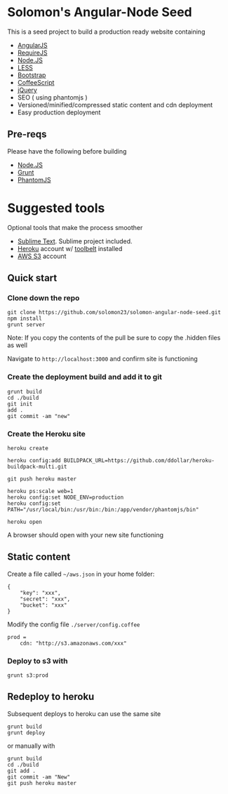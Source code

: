 Solomon's Angular-Node Seed
=========================

This is a seed project to build a production ready website containing

+ [AngularJS](http://angularjs.org/)
+ [RequireJS](http://requirejs.org/)
+ [Node.JS](http://nodejs.org/)
+ [LESS](http://lesscss.org/)
+ [Bootstrap](http://getbootstrap.com/)
+ [CoffeeScript](http://coffeescript.org/)
+ [jQuery](http://jquery.com/)
+ SEO ( using phantomjs )
+ Versioned/minified/compressed static content and cdn deployment
+ Easy production deployment

## Pre-reqs

Please have the following before building

+ [Node.JS](http://nodejs.org/)
+ [Grunt](http://gruntjs.com/)
+ [PhantomJS](http://phantomjs.org/)

# Suggested tools

Optional tools that make the process smoother

+ [Sublime Text](http://www.sublimetext.com/).  Sublime project included.
+ [Heroku](https://www.heroku.com/) account w/ [toolbelt](https://toolbelt.heroku.com/) installed 
+ [AWS S3](http://aws.amazon.com/) account

## Quick start

### Clone down the repo

````
git clone https://github.com/solomon23/solomon-angular-node-seed.git
npm install
grunt server
````

Note: If you copy the contents of the pull be sure to copy the .hidden files as well

Navigate to `http://localhost:3000` and confirm site is functioning

### Create the deployment build and add it to git

````
grunt build
cd ./build
git init
add .
git commit -am "new"
````

### Create the Heroku site

````
heroku create

heroku config:add BUILDPACK_URL=https://github.com/ddollar/heroku-buildpack-multi.git 

git push heroku master

heroku ps:scale web=1
heroku config:set NODE_ENV=production
heroku config:set PATH="/usr/local/bin:/usr/bin:/bin:/app/vendor/phantomjs/bin"

heroku open
````

A browser should open with your new site functioning

## Static content

Create a file called `~/aws.json` in your home folder:

````
{
    "key": "xxx",
    "secret": "xxx",
    "bucket": "xxx"
}
````

Modify the config file `./server/config.coffee`

````
prod = 
    cdn: "http://s3.amazonaws.com/xxx"
````    
  
### Deploy to s3 with

`
grunt s3:prod
`

## Redeploy to heroku

Subsequent deploys to heroku can use the same site

````
grunt build
grunt deploy
````

or manually with


````
grunt build
cd ./build
git add .
git commit -am "New"
git push heroku master
````
